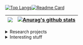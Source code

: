 [![Top Langs](https://github-readme-stats.vercel.app/api/top-langs/?username=frandreoli&layout=compact&title=Languages)](https://github.com/anuraghazra/github-readme-stats)[![Readme Card](https://github-readme-stats.vercel.app/api/pin/?username=frandreoli&repo=atoms_optical_response&hide_border=true)](https://github.com/anuraghazra/github-readme-stats)  




| <a href="https://github.com/anuraghazra/github-readme-stats"><img align="center" src="https://github-readme-stats.vercel.app/api/top-langs/?username=anuraghazra&layout=compact&theme=buefy&hide_border=true" /></a> |  <a href="https://github.com/anuraghazra/github-readme-stats"><img align="center" src="https://github-readme-stats.vercel.app/api/pin/?username=frandreoli&repo=atoms_optical_response&hide_border=true" alt="Anurag's github stats" /></a> |
| ------------- | ------------- |

  <div>

   <details>
      <summary>Research projects</summary>
      <ul>
        <li><a href="https://github.com/username/project1">Project 1</a></li>
        <li><a href="https://github.com/username/project2">Project 2</a></li>
        <li><a href="https://github.com/username/project3">Project 3</a></li>
      </ul>
    </details>

   <details>
      <summary>Interesting stuff</summary>
      <ul>
        <li><a href="https://github.com/username/random1">Random Project 1</a></li>
        <li><a href="https://github.com/username/random2">Random Project 2</a></li>
        <li><a href="https://github.com/username/random3">Random Project 3</a></li>
      </ul>
    </details>

 

  </div>
